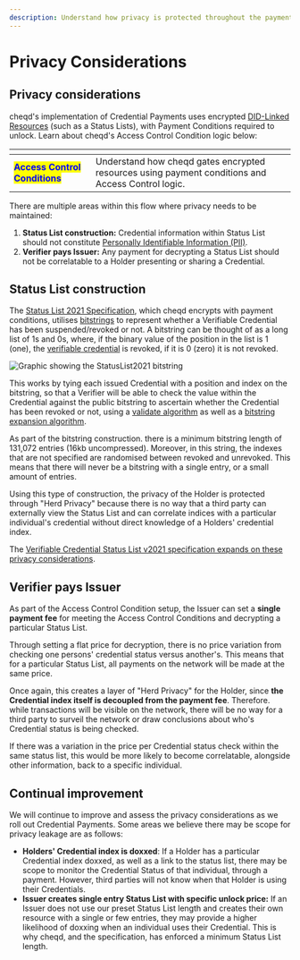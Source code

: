 ```yaml
---
description: Understand how privacy is protected throughout the payment flow
---
```


# Privacy Considerations

## Privacy considerations

cheqd's implementation of Credential Payments uses encrypted [DID-Linked Resources](../../../../studio/did-linked-resources/understanding-dlrs/) (such as a Status Lists), with Payment Conditions required to unlock. Learn about cheqd's Access Control Condition logic below:

<table data-card-size="large" data-view="cards"><thead><tr><th></th><th></th></tr></thead><tbody><tr><td><mark style="color:blue;"><strong>Access Control Conditions</strong></mark></td><td>Understand how cheqd gates encrypted resources using payment conditions and Access Control logic.</td></tr></tbody></table>

There are multiple areas within this flow where privacy needs to be maintained:

1. **Status List construction:** Credential information within Status List should not constitute [Personally Identifiable Information (PII)](https://en.wikipedia.org/wiki/Personal\_data).
2. **Verifier pays Issuer:** Any payment for decrypting a Status List should not be correlatable to a Holder presenting or sharing a Credential.

## Status List construction

The [Status List 2021 Specification](https://w3c-ccg.github.io/vc-status-list-2021/), which cheqd encrypts with payment conditions, utilises [bitstrings](https://w3c-ccg.github.io/vc-status-list-2021/#conceptual-framework) to represent whether a Verifiable Credential has been suspended/revoked or not. A bitstring can be thought of as a long list of 1s and 0s, where, if the binary value of the position in the list is 1 (one), the [verifiable credential](https://w3c-ccg.github.io/vc-status-list-2021/#dfn-verifiable-credentials) is revoked, if it is 0 (zero) it is not revoked.

![Graphic showing the StatusList2021 bitstring](<../../../../.gitbook/assets/StatusList21 Bitstring.png>)

This works by tying each issued Credential with a position and index on the bitstring, so that a Verifier will be able to check the value within the Credential against the public bitstring to ascertain whether the Credential has been revoked or not, using a [validate algorithm](https://w3c-ccg.github.io/vc-status-list-2021/#validate-algorithm) as well as a [bitstring expansion algorithm](https://w3c-ccg.github.io/vc-status-list-2021/#bitstring-expansion-algorithm).

As part of the bitstring construction. there is a minimum bitstring length of 131,072 entries (16kb uncompressed). Moreover, in this string, the indexes that are not specified are randomised between revoked and unrevoked. This means that there will never be a bitstring with a single entry, or a small amount of entries.&#x20;

Using this type of construction, the privacy of the Holder is protected through "Herd Privacy" because there is no way that a third party can externally view the Status List and can correlate indices with a particular individual's credential without direct knowledge of a Holders' credential index.

The [Verifiable Credential Status List v2021 specification expands on these privacy considerations](https://www.w3.org/TR/vc-status-list/#privacy-considerations).

## Verifier pays Issuer

As part of the Access Control Condition setup, the Issuer can set a **single payment fee** for meeting the Access Control Conditions and decrypting a particular Status List.&#x20;

Through setting a flat price for decryption, there is no price variation from checking one persons' credential status versus another's. This means that for a particular Status List, all payments on the network will be made at the same price.&#x20;

Once again, this creates a layer of "Herd Privacy" for the Holder, since **the Credential index itself is decoupled from the payment fee**. Therefore. while transactions will be visible on the network, there will be no way for a third party to surveil the network or draw conclusions about who's Credential status is being checked.&#x20;

If there was a variation in the price per Credential status check within the same status list, this would be more likely to become correlatable, alongside other information, back to a specific individual.&#x20;

## Continual improvement

We will continue to improve and assess the privacy considerations as we roll out Credential Payments. Some areas we believe there may be scope for privacy leakage are as follows:

* **Holders' Credential index is doxxed**: If a Holder has a particular Credential index doxxed, as well as a link to the status list, there may be scope to monitor the Credential Status of that individual, through a payment. However, third parties will not know when that Holder is using their Credentials.&#x20;
* **Issuer creates single entry Status List with specific unlock price:** If an Issuer does not use our preset Status List length and creates their own resource with a single or few entries, they may provide a higher likelihood of doxxing when an individual uses their Credential. This is why cheqd, and the specification, has enforced a minimum Status List length.
